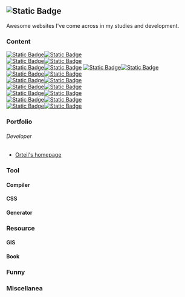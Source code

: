 ![Static Badge](https://img.shields.io/badge/websites-133C55?style=for-the-badge&logo=GitHub&logoColor=black&label=awesome&labelColor=386FA4&link=https%3A%2F%2Fgithub.com%2Fdodio12138%2Fawesome-websites)
---

Awesome websites I've come across in my studies and development.

### Content

[![Static Badge](https://img.shields.io/badge/%E2%94%9C%E2%94%80%E2%94%80%20-133C55?style=flat-square)![Static Badge](https://img.shields.io/badge/Portfolio-386FA4?style=flat-square)](#portfolio)  
[![Static Badge](https://img.shields.io/badge/%E2%94%9C%E2%94%80%E2%94%80%20-133C55?style=flat-square)![Static Badge](https://img.shields.io/badge/Tool-386FA4?style=flat-square)](#tool)    
[![Static Badge](https://img.shields.io/badge/%E2%94%82%C2%A0%C2%A0%20%E2%94%9C%E2%94%80%E2%94%80%20-133C55?style=flat-square)![Static Badge](https://img.shields.io/badge/Compiler-386FA4?style=flat-square)](#compiler)
[![Static Badge](https://img.shields.io/badge/%E2%94%82%C2%A0%C2%A0%20%E2%94%9C%E2%94%80%E2%94%80%20-133C55?style=flat-square)![Static Badge](https://img.shields.io/badge/CSS-386FA4?style=flat-square)](#CSS) 
[![Static Badge](https://img.shields.io/badge/%E2%94%82%C2%A0%C2%A0%20%E2%94%94%E2%94%80%E2%94%80%20%20-133C55?style=flat-square)![Static Badge](https://img.shields.io/badge/Generator-386FA4?style=flat-square)](#generator)    
[![Static Badge](https://img.shields.io/badge/%E2%94%9C%E2%94%80%E2%94%80%20-133C55?style=flat-square)![Static Badge](https://img.shields.io/badge/Resource-386FA4?style=flat-square)](#resource)    
[![Static Badge](https://img.shields.io/badge/%E2%94%82%C2%A0%C2%A0%20%E2%94%9C%E2%94%80%E2%94%80%20-133C55?style=flat-square)![Static Badge](https://img.shields.io/badge/GIS-386FA4?style=flat-square)](#GIS)    
[![Static Badge](https://img.shields.io/badge/%E2%94%82%C2%A0%C2%A0%20%E2%94%94%E2%94%80%E2%94%80%20%20-133C55?style=flat-square)![Static Badge](https://img.shields.io/badge/Book-386FA4?style=flat-square)](#book)     
[![Static Badge](https://img.shields.io/badge/%E2%94%9C%E2%94%80%E2%94%80%20-133C55?style=flat-square)![Static Badge](https://img.shields.io/badge/Funny-386FA4?style=flat-square)](#funny)     
[![Static Badge](https://img.shields.io/badge/%E2%94%94%E2%94%80%E2%94%80%20%20-133C55?style=flat-square)![Static Badge](https://img.shields.io/badge/Miscellanea-386FA4?style=flat-square)](#miscellanea)    




### <span id="portfolio">Portfolio</span>
###### Developer
- [Orteil's homepage](https://orteil.dashnet.org/)
### <span id="tool">Tool</span>
#### <span id="compiler">Compiler</span>
#### <span id="CSS">CSS</span>
#### <span id="generator">Generator</span>
### <span id="resource">Resource</span>
#### <span id="GIS">GIS</span>
#### <span id="book">Book</span>
### <span id="funnny">Funny</span>
### <span id="miscellanea">Miscellanea</span>
